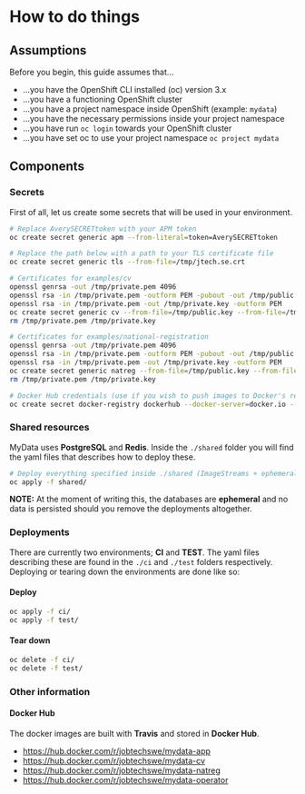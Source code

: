 # How to do things

## Assumptions

Before you begin, this guide assumes that...

- ...you have the OpenShift CLI installed (oc) version 3.x
- ...you have a functioning OpenShift cluster
- ...you have a project namespace inside OpenShift (example: `mydata`)
- ...you have the necessary permissions inside your project namespace
- ...you have run `oc login` towards your OpenShift cluster
- ...you have set oc to use your project namespace `oc project mydata`

## Components

### Secrets

First of all, let us create some secrets that will be used in your environment.

```bash
# Replace AverySECRETtoken with your APM token
oc create secret generic apm --from-literal=token=AverySECRETtoken

# Replace the path below with a path to your TLS certificate file
oc create secret generic tls --from-file=/tmp/jtech.se.crt

# Certificates for examples/cv
openssl genrsa -out /tmp/private.pem 4096
openssl rsa -in /tmp/private.pem -outform PEM -pubout -out /tmp/public.key
openssl rsa -in /tmp/private.pem -out /tmp/private.key -outform PEM
oc create secret generic cv --from-file=/tmp/public.key --from-file=/tmp/private.key
rm /tmp/private.pem /tmp/private.key

# Certificates for examples/national-registration
openssl genrsa -out /tmp/private.pem 4096
openssl rsa -in /tmp/private.pem -outform PEM -pubout -out /tmp/public.key
openssl rsa -in /tmp/private.pem -out /tmp/private.key -outform PEM
oc create secret generic natreg --from-file=/tmp/public.key --from-file=/tmp/private.key
rm /tmp/private.pem /tmp/private.key

# Docker Hub credentials (use if you wish to push images to Docker's registry)
oc create secret docker-registry dockerhub --docker-server=docker.io --docker-username=mydata --docker-password="mydata" --docker-email=code@egendata
```

### Shared resources

MyData uses __PostgreSQL__ and __Redis__. Inside the `./shared` folder you will find the yaml files that describes how to deploy these.

```bash
# Deploy everything specified inside ./shared (ImageStreams + ephemeral databases)
oc apply -f shared/
```

**NOTE:** At the moment of writing this, the databases are __ephemeral__ and no data is persisted should you remove the deployments altogether.

### Deployments

There are currently two environments; __CI__ and __TEST__. The yaml files describing these are found in the `./ci` and `./test` folders respectively. Deploying or tearing down the environments are done like so:

#### Deploy

```bash
oc apply -f ci/
oc apply -f test/
```

#### Tear down

```bash
oc delete -f ci/
oc delete -f test/
```

### Other information
#### Docker Hub

The docker images are built with __Travis__ and stored in __Docker Hub__.

- https://hub.docker.com/r/jobtechswe/mydata-app
- https://hub.docker.com/r/jobtechswe/mydata-cv
- https://hub.docker.com/r/jobtechswe/mydata-natreg
- https://hub.docker.com/r/jobtechswe/mydata-operator